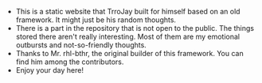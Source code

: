 - This is a static website that TrroJay built for himself based on an old framework. It might just be his random thoughts.
- There is a part in the repository that is not open to the public. The things stored there aren't really interesting. Most of them are my emotional outbursts and not-so-friendly thoughts.
- Thanks to Mr. rhl-bthr, the original builder of this framework. You can find him among the contributors.
- Enjoy your day here!
